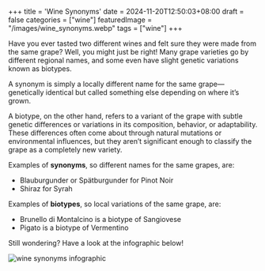 +++
title = 'Wine Synonyms'
date = 2024-11-20T12:50:03+08:00
draft = false
categories = ["wine"]
featuredImage = "/images/wine_synonyms.webp"
tags = ["wine"]
+++

Have you ever tasted two different wines and felt sure they were made from the same grape? Well, you might just be right! Many grape varieties go by different regional names, and some even have slight genetic variations known as biotypes.

A synonym is simply a locally different name for the same grape—genetically identical but called something else depending on where it’s grown.

A biotype, on the other hand, refers to a variant of the grape with subtle genetic differences or variations in its composition, behavior, or adaptability. These differences often come about through natural mutations or environmental influences, but they aren’t significant enough to classify the grape as a completely new variety.

Examples of **synonyms**, so different names for the same grapes, are:
- Blauburgunder or Spätburgunder for Pinot Noir
- Shiraz for Syrah

Examples of **biotypes**, so local variations of the same grape, are:
- Brunello di Montalcino is a biotype of Sangiovese
- Pigato is a biotype of Vermentino

Still wondering? Have a look at the infographic below!

![wine synonyms infographic](/images/wine_synonyms_infographic.webp)